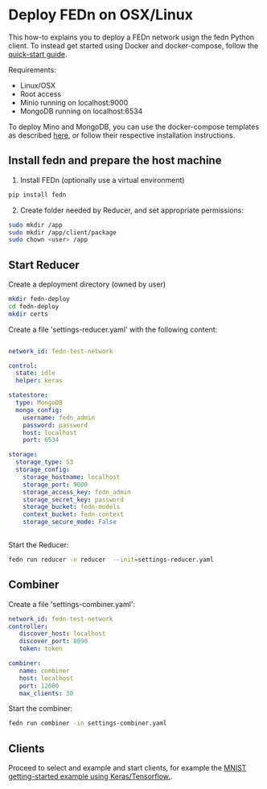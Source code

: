 # Deploy FEDn on OSX/Linux 

This how-to explains you to deploy a FEDn network usign the fedn Python client. To instead get started using Docker and docker-compose, follow the [quick-start guide](https://github.com/scaleoutsystems/fedn/tree/master/docs#readme). 

Requirements: 
- Linux/OSX
- Root access
- Minio running on localhost:9000
- MongoDB running on localhost:6534

To deploy Mino and MongoDB, you can use the docker-compose templates as described [here](https://github.com/scaleoutsystems/fedn/tree/master/docs#readme), or follow their respective installation instructions. 


## Install fedn and prepare the host machine

1. Install FEDn (optionally use a virtual environment)
```bash
pip install fedn 
```

2. Create folder needed by Reducer, and set appropriate permissions: 

``` bash
sudo mkdir /app
sudo mkdir /app/client/package
sudo chown <user> /app
```

## Start Reducer

Create a deployment directory (owned by user)
```bash
mkdir fedn-deploy
cd fedn-deploy
mkdir certs
```

Create a file 'settings-reducer.yaml' with the following content: 

```yaml

network_id: fedn-test-network

control:
  state: idle
  helper: keras

statestore:
  type: MongoDB
  mongo_config:
    username: fedn_admin
    password: password
    host: localhost
    port: 6534

storage:
  storage_type: S3
  storage_config:
    storage_hostname: localhost
    storage_port: 9000
    storage_access_key: fedn_admin
    storage_secret_key: password
    storage_bucket: fedn-models
    context_bucket: fedn-context
    storage_secure_mode: False 
    
 ```
 Start the Reducer: 
 
 ```bash
 fedn run reducer -n reducer  --init=settings-reducer.yaml
 ```
 
 ## Combiner
 
 Create a file 'settings-combiner.yaml': 
 
 ```yaml
network_id: fedn-test-network
controller:
    discover_host: localhost
    discover_port: 8090
    token: token

combiner:
    name: combiner
    host: localhost
    port: 12080
    max_clients: 30
 ```
 
 Start the combiner: 
 ```bash
 fedn run combiner -in settings-combiner.yaml
```

## Clients

Proceed to select and example and start clients, for example the [MNIST getting-started example using Keras/Tensorflow.](https://github.com/scaleoutsystems/examples/tree/main/mnist-keras).  
 

